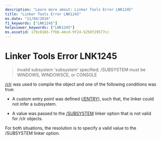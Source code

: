 ```yaml
---
description: "Learn more about: Linker Tools Error LNK1245"
title: "Linker Tools Error LNK1245"
ms.date: "11/04/2016"
f1_keywords: ["LNK1245"]
helpviewer_keywords: ["LNK1245"]
ms.assetid: 179c8165-ffbb-44cd-9f24-5250f29577cc
---
```

# Linker Tools Error LNK1245

> invalid subsystem 'subsystem' specified; /SUBSYSTEM must be WINDOWS, WINDOWSCE, or CONSOLE

[/clr](../../build/reference/clr-common-language-runtime-compilation.md) was used to compile the object and one of the following conditions was true:

- A custom entry point was defined ([/ENTRY](../../build/reference/entry-entry-point-symbol.md)), such that, the linker could not infer a subsystem.

- A value was passed to the [/SUBSYSTEM](../../build/reference/subsystem-specify-subsystem.md) linker option that is not valid for /clr objects.

For both situations, the resolution is to specify a valid value to the /SUBSYSTEM linker option.
